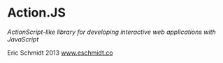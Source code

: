 # Action.JS

*ActionScript-like library for developing interactive web applications with JavaScript*

Eric Schmidt 2013
www.eschmidt.co